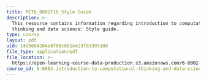 ```yaml
---
title: MIT6_0002F16_Style Guide
description: >-
  This resource contains information regarding introduction to computational
  thinking and data science: Style guide.
type: course
layout: pdf
uid: 1495604204e8f00c8b1e423f83395180
file_type: application/pdf
file_location: >-
  https://open-learning-course-data-production.s3.amazonaws.com/6-0002-introduction-to-computational-thinking-and-data-science-fall-2016/1495604204e8f00c8b1e423f83395180_MIT6_0002F16_StyleGuide.pdf
course_id: 6-0002-introduction-to-computational-thinking-and-data-science-fall-2016
---
```

